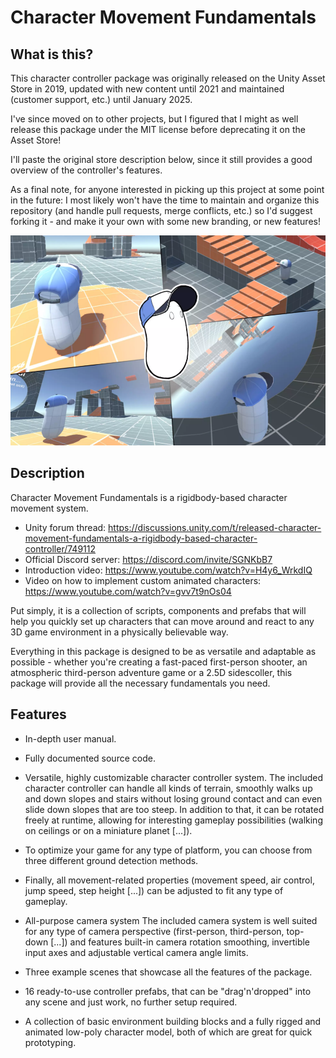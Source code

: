 # Character Movement Fundamentals
## What is this?
This character controller package was originally released on the Unity Asset Store in 2019, updated with new content until 2021 and maintained (customer support, etc.) until January 2025.

I've since moved on to other projects, but I figured that I might as well release this package under the MIT license before deprecating it on the Asset Store!

I'll paste the original store description below, since it still provides a good overview of the controller's features.

As a final note, for anyone interested in picking up this project at some point in the future: I most likely won't have the time to maintain and organize this repository (and handle pull requests, merge conflicts, etc.) so I'd suggest forking it - and make it your own with some new branding, or new features!

![screenshot](CMF_Logo.png)

## Description
Character Movement Fundamentals is a rigidbody-based character movement system.

- Unity forum thread: https://discussions.unity.com/t/released-character-movement-fundamentals-a-rigidbody-based-character-controller/749112
- Official Discord server: https://discord.com/invite/SGNKbB7
- Introduction video: https://www.youtube.com/watch?v=H4y6_WrkdIQ
- Video on how to implement custom animated characters: https://www.youtube.com/watch?v=gvv7t9nOs04

Put simply, it is a collection of scripts, components and prefabs that will help you quickly set up characters that can move around and react to any 3D game environment in a physically believable way.

Everything in this package is designed to be as versatile and adaptable as possible - whether you're creating a fast-paced first-person shooter, an atmospheric third-person adventure game or a 2.5D sidescoller, this package will provide all the necessary fundamentals you need.

## Features

- In-depth user manual.

- Fully documented source code.

- Versatile, highly customizable character controller system.
The included character controller can handle all kinds of terrain, smoothly walks up and down slopes and stairs without losing ground contact and can even slide down slopes that are too steep.
In addition to that, it can be rotated freely at runtime, allowing for interesting gameplay possibilities (walking on ceilings or on a miniature planet [...]).

- To optimize your game for any type of platform, you can choose from three different ground detection methods.

- Finally, all movement-related properties (movement speed, air control, jump speed, step height [...]) can be adjusted to fit any type of gameplay.

- All-purpose camera system
The included camera system is well suited for any type of camera perspective (first-person, third-person, top-down [...]) and features built-in camera rotation smoothing, invertible input axes and adjustable vertical camera angle limits.

- Three example scenes that showcase all the features of the package.

- 16 ready-to-use controller prefabs, that can be "drag'n'dropped" into any scene and just work, no further setup required.

- A collection of basic environment building blocks and a fully rigged and animated low-poly character model, both of which are great for quick prototyping.
 
